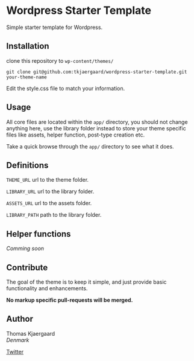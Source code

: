 Wordpress Starter Template
==========================

Simple starter template for Wordpress.

## Installation

clone this repository to `wp-content/themes/`

    git clone git@github.com:tkjaergaard/wordpress-starter-template.git your-theme-name

Edit the style.css file to match your information.

## Usage

All core files are located within the `app/` directory, you should not change anything here, use the library folder instead to store your theme specific files like assets, helper function, post-type creation etc.

Take a quick browse through the `app/` directory to see what it does.

## Definitions

`THEME_URL` url to the theme folder. 

`LIBRARY_URL` url to the library folder.

`ASSETS_URL` url to the assets folder.

`LIBRARY_PATH` path to the library folder.

## Helper functions
*Comming soon*

## Contribute

The goal of the theme is to keep it simple, and just provide basic functionality and enhancements.

**No markup specific pull-requests will be merged.**

## Author
Thomas Kjaergaard   
*Denmark*

[Twitter](http://twitter.com/t_kjaergaard)
